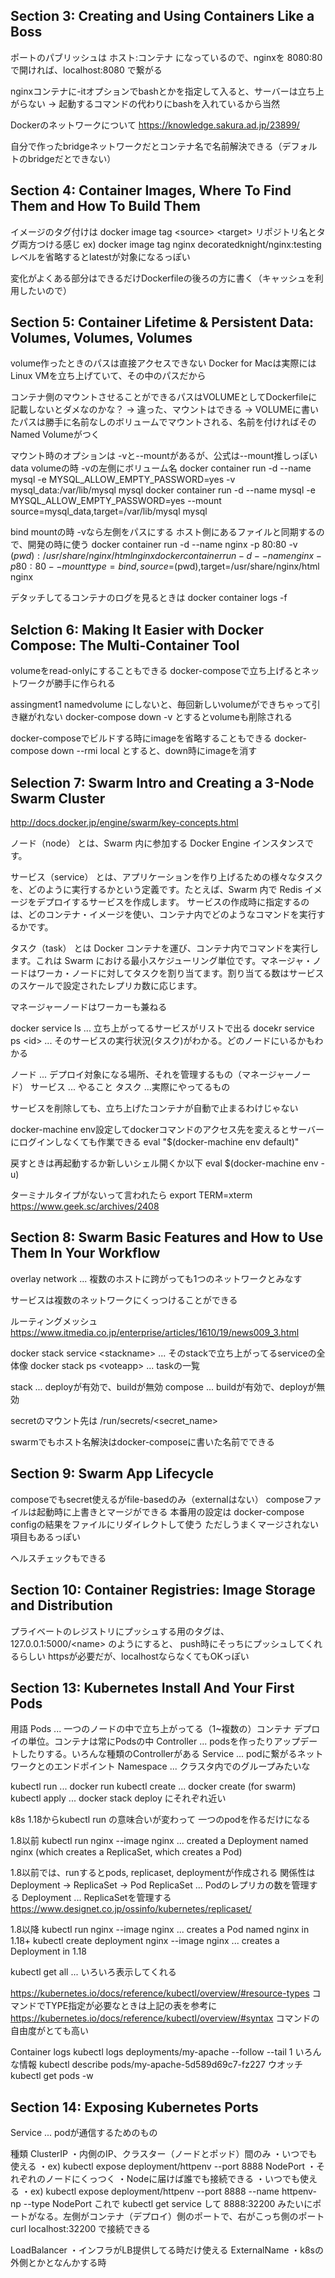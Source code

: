 ## Section 3: Creating and Using Containers Like a Boss
ポートのパブリッシュは ホスト:コンテナ になっているので、nginxを 8080:80 で開ければ、localhost:8080 で繋がる

nginxコンテナに-itオプションでbashとかを指定して入ると、サーバーは立ち上がらない
→ 起動するコマンドの代わりにbashを入れているから当然

Dockerのネットワークについて
https://knowledge.sakura.ad.jp/23899/

自分で作ったbridgeネットワークだとコンテナ名で名前解決できる（デフォルトのbridgeだとできない）

## Section 4: Container Images, Where To Find Them and How To Build Them
イメージのタグ付けは docker image tag \<source> \<target>
リポジトリ名とタグ両方つける感じ ex) docker image tag nginx decoratedknight/nginx:testing
レベルを省略するとlatestが対象になるっぽい

変化がよくある部分はできるだけDockerfileの後ろの方に書く（キャッシュを利用したいので）

## Section 5: Container Lifetime & Persistent Data: Volumes, Volumes, Volumes
volume作ったときのパスは直接アクセスできない
Docker for Macは実際にはLinux VMを立ち上げていて、その中のパスだから

コンテナ側のマウントさせることができるパスはVOLUMEとしてDockerfileに記載しないとダメなのかな？
→ 違った、マウントはできる
→ VOLUMEに書いたパスは勝手に名前なしのボリュームでマウントされる、名前を付ければそのNamed Volumeがつく

マウント時のオプションは -vと--mountがあるが、公式は--mount推しっぽい
data volumeの時 -vの左側にボリューム名
docker container run -d --name mysql -e MYSQL_ALLOW_EMPTY_PASSWORD=yes -v mysql_data:/var/lib/mysql mysql
docker container run -d --name mysql -e MYSQL_ALLOW_EMPTY_PASSWORD=yes --mount source=mysql_data,target=/var/lib/mysql mysql

bind mountの時 -vなら左側をパスにする
ホスト側にあるファイルと同期するので、開発の時に使う
docker container run -d --name nginx -p 80:80 -v $(pwd):/usr/share/nginx/html nginx
docker container run -d --name nginx -p 80:80 --mount type=bind,source=$(pwd),target=/usr/share/nginx/html nginx

デタッチしてるコンテナのログを見るときは docker container logs -f 

## Selction 6: Making It Easier with Docker Compose: The Multi-Container Tool
volumeをread-onlyにすることもできる
docker-composeで立ち上げるとネットワークが勝手に作られる

assingment1
namedvolume にしないと、毎回新しいvolumeができちゃって引き継がれない
docker-compose down -v とするとvolumeも削除される

docker-composeでビルドする時にimageを省略することもできる
docker-compose down --rmi local とすると、down時にimageを消す

## Selection 7: Swarm Intro and Creating a 3-Node Swarm Cluster
http://docs.docker.jp/engine/swarm/key-concepts.html

ノード（node） とは、Swarm 内に参加する Docker Engine インスタンスです。

サービス（service） とは、アプリケーションを作り上げるための様々なタスクを、どのように実行するかという定義です。たとえば、Swarm 内で Redis イメージをデプロイするサービスを作成します。
サービスの作成時に指定するのは、どのコンテナ・イメージを使い、コンテナ内でどのようなコマンドを実行するかです。

タスク（task） とは Docker コンテナを運び、コンテナ内でコマンドを実行します。これは Swarm における最小スケジューリング単位です。マネージャ・ノードはワーカ・ノードに対してタスクを割り当てます。割り当てる数はサービスのスケールで設定されたレプリカ数に応じます。

マネージャーノードはワーカーも兼ねる

docker service ls ... 立ち上がってるサービスがリストで出る
docekr service ps \<id> ... そのサービスの実行状況(タスク)がわかる。どのノードにいるかもわかる

ノード ... デプロイ対象になる場所、それを管理するもの（マネージャーノード）
サービス ... やること
タスク ...実際にやってるもの

サービスを削除しても、立ち上げたコンテナが自動で止まるわけじゃない

docker-machine
env設定してdockerコマンドのアクセス先を変えるとサーバーにログインしなくても作業できる
eval "$(docker-machine env default)"

戻すときは再起動するか新しいシェル開くか以下
eval $(docker-machine env -u)

ターミナルタイプがないって言われたら
export TERM=xterm
https://www.geek.sc/archives/2408

## Section 8: Swarm Basic Features and How to Use Them In Your Workflow
overlay network ... 複数のホストに跨がっても1つのネットワークとみなす

サービスは複数のネットワークにくっつけることができる

ルーティングメッシュ
https://www.itmedia.co.jp/enterprise/articles/1610/19/news009_3.html

docker stack service \<stackname> ... そのstackで立ち上がってるserviceの全体像
docker stack ps \<voteapp> ... taskの一覧

stack ... deployが有効で、buildが無効
compose ... buildが有効で、deployが無効

secretのマウント先は /run/secrets/\<secret_name>

swarmでもホスト名解決はdocker-composeに書いた名前でできる

## Section 9: Swarm App Lifecycle
composeでもsecret使えるがfile-basedのみ（externalはない）
composeファイルは起動時に上書きとマージができる
本番用の設定は docker-compose configの結果をファイルにリダイレクトして使う
ただしうまくマージされない項目もあるっぽい

ヘルスチェックもできる

## Section 10: Container Registries: Image Storage and Distribution
プライベートのレジストリにプッシュする用のタグは、 127.0.0.1:5000/\<name> のようにすると、
push時にそっちにプッシュしてくれるらしい
httpsが必要だが、localhostならなくてもOKっぽい

## Section 13: Kubernetes Install And Your First Pods
用語
Pods ... 一つのノードの中で立ち上がってる（1~複数の）コンテナ
デプロイの単位。コンテナは常にPodsの中
Controller ... podsを作ったりアップデートしたりする。いろんな種類のControllerがある
Service ... podに繋がるネットワークとのエンドポイント
Namespace ... クラスタ内でのグループみたいな

kubectl run ... docker run
kubectl create ... docker create (for swarm)
kubectl apply ... docker stack deploy にそれぞれ近い

k8s 1.18からkubectl run の意味合いが変わって
一つのpodを作るだけになる

1.8以前
kubectl run nginx --image nginx 
... created a Deployment named nginx (which creates a ReplicaSet, which creates a Pod)

1.8以前では、runするとpods, replicaset, deploymentが作成される
関係性は Deployment → ReplicaSet → Pod
ReplicaSet ... Podのレプリカの数を管理する
Deployment ... ReplicaSetを管理する
https://www.designet.co.jp/ossinfo/kubernetes/replicaset/



1.8以降
kubectl run nginx --image nginx 
... creates a Pod named nginx in 1.18+
kubectl create deployment nginx --image nginx 
... creates a Deployment in 1.18

kubectl get all ... いろいろ表示してくれる

https://kubernetes.io/docs/reference/kubectl/overview/#resource-types
コマンドでTYPE指定が必要なときは上記の表を参考に
https://kubernetes.io/docs/reference/kubectl/overview/#syntax
コマンドの自由度がとても高い

Container logs 
kubectl logs deployments/my-apache --follow --tail 1
いろんな情報
kubectl describe pods/my-apache-5d589d69c7-fz227
ウオッチ
kubectl get pods -w

## Section 14: Exposing Kubernetes Ports
Service ... podが通信するためのもの

種類
ClusterIP
・内側のIP、クラスター（ノードとポッド）間のみ
・いつでも使える
・ex) kubectl expose deployment/httpenv --port 8888
NodePort
・それぞれのノードにくっつく
・Nodeに届けば誰でも接続できる
・いつでも使える
・ex) kubectl expose deployment/httpenv --port 8888 --name httpenv-np --type NodePort
これで kubectl get service して 8888:32200 みたいにポートがなる。左側がコンテナ（デプロイ）側のポートで、右がこっち側のポート
curl localhost:32200 で接続できる

LoadBalancer
・インフラがLB提供してる時だけ使える
ExternalName
・k8sの外側とかとなんかする時